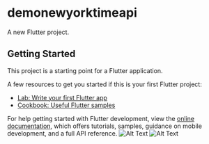 # demonewyorktimeapi

A new Flutter project.

## Getting Started

This project is a starting point for a Flutter application.

A few resources to get you started if this is your first Flutter project:

- [Lab: Write your first Flutter app](https://docs.flutter.dev/get-started/codelab)
- [Cookbook: Useful Flutter samples](https://docs.flutter.dev/cookbook)

For help getting started with Flutter development, view the
[online documentation](https://docs.flutter.dev/), which offers tutorials,
samples, guidance on mobile development, and a full API reference.
![Alt Text](https://drive.google.com/file/d/1GVEaVw5gkwBPp69De24Ubr2mRI27MDpl/view?usp=sharing)
![Alt Text](https://drive.google.com/file/d/1GYBeEreq2f3CRCk-sLiZCOeNSZYAQiqD/view?usp=sharing)
